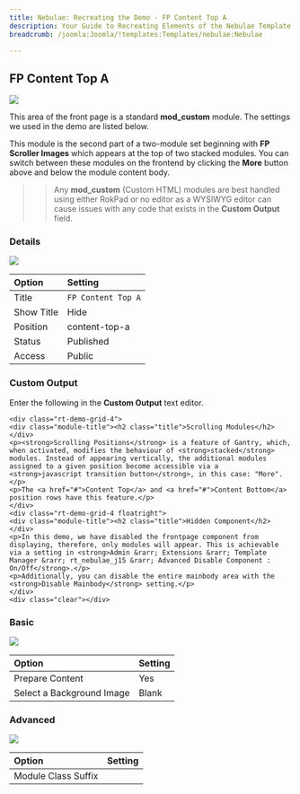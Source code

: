 ```yaml
---
title: Nebulae: Recreating the Demo - FP Content Top A
description: Your Guide to Recreating Elements of the Nebulae Template for Joomla
breadcrumb: /joomla:Joomla/!templates:Templates/nebulae:Nebulae

---
```


FP Content Top A
-----

![][demo]

This area of the front page is a standard **mod_custom** module. The settings we used in the demo are listed below.

This module is the second part of a two-module set beginning with **FP Scroller Images** which appears at the top of two stacked modules. You can switch between these modules on the frontend by clicking the **More** button above and below the module content body.

>> Any **mod_custom** (Custom HTML) modules are best handled using either RokPad or no editor as a WYSIWYG editor can cause issues with any code that exists in the **Custom Output** field.

### Details

![][demo2]

| Option     | Setting            |  
| :--------- | :----------------- |  
| Title      | `FP Content Top A` |  
| Show Title | Hide               |  
| Position   | content-top-a      |  
| Status     | Published          |  
| Access     | Public             |  

### Custom Output
Enter the following in the **Custom Output** text editor.

~~~
<div class="rt-demo-grid-4">
<div class="module-title"><h2 class="title">Scrolling Modules</h2></div>
<p><strong>Scrolling Positions</strong> is a feature of Gantry, which, when activated, modifies the behaviour of <strong>stacked</strong> modules. Instead of appearing vertically, the additional modules assigned to a given position become accessible via a <strong>javascript transition button</strong>, in this case: "More".</p>
<p>The <a href="#">Content Top</a> and <a href="#">Content Bottom</a> position rows have this feature.</p>
</div>
<div class="rt-demo-grid-4 floatright">
<div class="module-title"><h2 class="title">Hidden Component</h2></div>
<p>In this demo, we have disabled the frontpage component from displaying, therefore, only modules will appear. This is achievable via a setting in <strong>Admin &rarr; Extensions &rarr; Template Manager &rarr; rt_nebulae_j15 &rarr; Advanced Disable Component : On/Off</strong>.</p>
<p>Additionally, you can disable the entire mainbody area with the <strong>Disable Mainbody</strong> setting.</p>
</div>
<div class="clear"></div>
~~~

### Basic
![][demo3]

| Option                    | Setting |  
| :------------------------ | :------ |  
| Prepare Content           | Yes     |  
| Select a Background Image | Blank   |

### Advanced
![][demo4]

| Option              | Setting       |  
| :------------------ | :------------ |  
| Module Class Suffix |               |  

[demo]: assets/demo_5.jpeg
[demo2]: assets/contenttopa_1.jpeg
[demo3]: assets/contenttopa_2.jpeg
[demo4]: assets/contenttopa_3.jpeg
